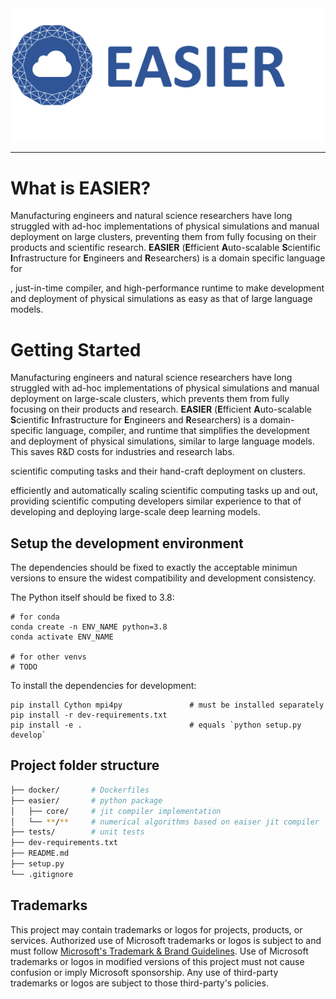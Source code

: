 <div align="center">
  <img width="500px" src="tutorial/logo.png"/>
</div>

---

# What is EASIER?

Manufacturing engineers and natural science researchers have long struggled with ad-hoc implementations of physical simulations and manual deployment on large clusters, preventing them from fully focusing on their products and scientific research.
**EASIER** (**E**fficient **A**uto-scalable **S**cientific **I**nfrastructure for **E**ngineers and **R**esearchers) is a domain specific language for

, just-in-time compiler, and high-performance runtime to make development and deployment of physical simulations as easy as that of large language models.



# Getting Started

Manufacturing engineers and natural science researchers have long struggled with ad-hoc implementations of physical simulations and manual deployment on large-scale clusters, which prevents them from fully focusing on their products and research. **EASIER** (**E**fficient **A**uto-scalable **S**cientific **I**nfrastructure for **E**ngineers and **R**esearchers) is a domain-specific language, compiler, and runtime that simplifies the development and deployment of physical simulations, similar to large language models. This saves R&D costs for industries and research labs.

scientific computing tasks and their hand-craft deployment on clusters.


 efficiently and automatically scaling scientific computing tasks up and out, providing scientific computing developers similar experience to that of developing and deploying large-scale deep learning models.

## Setup the development environment

The dependencies should be fixed to exactly the acceptable minimun versions to
ensure the widest compatibility and development consistency.

The Python itself should be fixed to 3.8:

```shell
# for conda
conda create -n ENV_NAME python=3.8
conda activate ENV_NAME

# for other venvs
# TODO
```

To install the dependencies for development:

```shell
pip install Cython mpi4py               # must be installed separately
pip install -r dev-requirements.txt
pip install -e .                        # equals `python setup.py develop`
```

## Project folder structure
```bash
├── docker/       # Dockerfiles
├── easier/       # python package
│   ├── core/     # jit compiler implementation
│   └── **/**     # numerical algorithms based on eaiser jit compiler
├── tests/        # unit tests
├── dev-requirements.txt
├── README.md
├── setup.py
└── .gitignore
```

## Trademarks

This project may contain trademarks or logos for projects, products, or services. Authorized use of Microsoft
trademarks or logos is subject to and must follow
[Microsoft's Trademark & Brand Guidelines](https://www.microsoft.com/legal/intellectualproperty/trademarks/usage/general).
Use of Microsoft trademarks or logos in modified versions of this project must not cause confusion or imply Microsoft sponsorship.
Any use of third-party trademarks or logos are subject to those third-party's policies.
